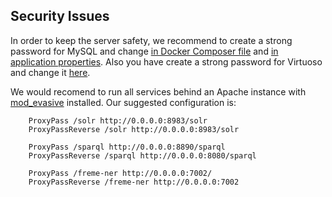 
## Security Issues

In order to keep the server safety, we recommend to create a strong password for MySQL and change [in Docker Composer file](https://github.com/sandroacoelho/freme-docker/blob/master/docker-compose.yml#L34) and [in application properties](https://github.com/sandroacoelho/freme-docker/blob/master/freme-ner/config/application.properties#L17). Also you have create a strong password for Virtuoso and change it [here](https://github.com/sandroacoelho/freme-docker/blob/master/docker-compose.yml#L26).


We would recomend to run all services behind an Apache instance with [mod_evasive](http://www.faqforge.com/linux/prevent-dos-attacks-on-apache-webserver-for-debian-linux-with-mod_evasive/) installed. Our suggested configuration is:

        ProxyPass /solr http://0.0.0.0:8983/solr
        ProxyPassReverse /solr http://0.0.0.0:8983/solr

        ProxyPass /sparql http://0.0.0.0:8890/sparql
        ProxyPassReverse /sparql http://0.0.0.0:8080/sparql

        ProxyPass /freme-ner http://0.0.0.0:7002/
        ProxyPassReverse /freme-ner http://0.0.0.0:7002
